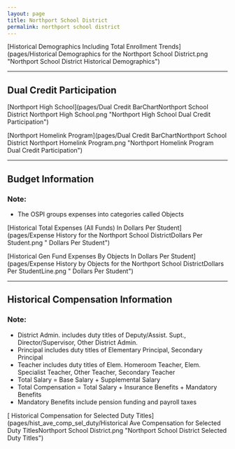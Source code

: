 ```yaml
---
layout: page
title: Northport School District
permalink: northport school district
---
```



[Historical Demographics Including Total Enrollment Trends](pages/Historical Demographics for the Northport School District.png "Northport School District Historical Demographics")

___

## Dual Credit Participation

[Northport High School](pages/Dual Credit BarChartNorthport School District Northport High School.png "Northport High School Dual Credit Participation")

[Northport Homelink Program](pages/Dual Credit BarChartNorthport School District Northport Homelink Program.png "Northport Homelink Program Dual Credit Participation")


___

## Budget Information
### Note:
- The OSPI groups expenses into categories called Objects

[Historical Total Expenses (All Funds) In Dollars Per Student](pages/Expense History for the Northport School DistrictDollars Per Student.png " Dollars Per Student")

[Historical Gen Fund Expenses By Objects In Dollars Per Student](pages/Expense History by Objects for the Northport School DistrictDollars Per StudentLine.png " Dollars Per Student")


___

## Historical Compensation Information
### Note:
- District Admin. includes duty titles of Deputy/Assist. Supt., Director/Supervisor, Other District Admin.
- Principal includes duty titles of Elementary Principal, Secondary Principal
- Teacher includes duty titles of Elem. Homeroom Teacher, Elem. Specialist Teacher, Other Teacher, Secondary Teacher
- Total Salary = Base Salary + Supplemental Salary
- Total Compensation = Total Salary + Insurance Benefits + Mandatory Benefits
- Mandatory Benefits include pension funding and payroll taxes

[ Historical Compensation for Selected Duty Titles](pages/hist_ave_comp_sel_duty/Historical Ave Compensation for Selected Duty TitlesNorthport School District.png "Northport School District Selected Duty Titles")

